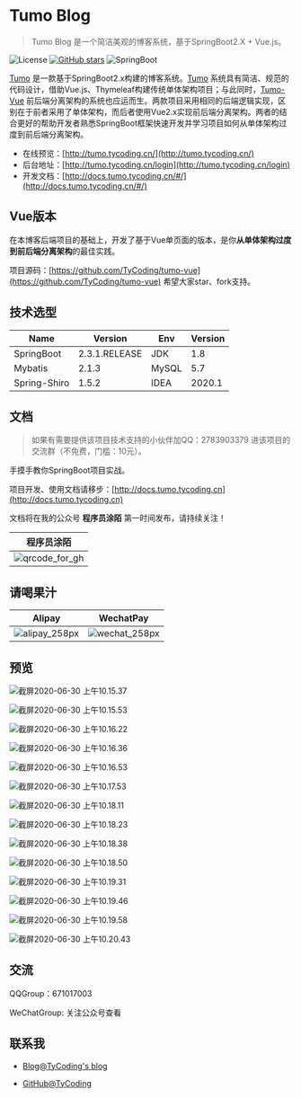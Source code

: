 # Tumo Blog

> Tumo Blog 是一个简洁美观的博客系统，基于SpringBoot2.X + Vue.js。

![License](https://img.shields.io/badge/License-MIT-green)  [![GitHub stars](https://img.shields.io/github/stars/TyCoding/tumo?label=Stars)](https://github.com/TyCoding/tumo/stargazers)  ![SpringBoot](https://img.shields.io/badge/SpringBoot-2.3.1.RELEASE-orange)

[Tumo](https://github.com/TyCoding/tumo) 是一款基于SpringBoot2.x构建的博客系统。[Tumo](https://github.com/TyCoding/tumo) 系统具有简洁、规范的代码设计，借助Vue.js、Thymeleaf构建传统单体架构项目；与此同时，[Tumo-Vue](https://github.com/TyCoding/tumo-vue) 前后端分离架构的系统也应运而生。两款项目采用相同的后端逻辑实现，区别在于前者采用了单体架构，而后者使用Vue2.x实现前后端分离架构。两者的结合更好的帮助开发者熟悉SpringBoot框架快速开发并学习项目如何从单体架构过度到前后端分离架构。

- 在线预览：[http://tumo.tycoding.cn/](http://tumo.tycoding.cn/)
- 后台地址：[http://tumo.tycoding.cn/login](http://tumo.tycoding.cn/login)
- 开发文档：[http://docs.tumo.tycoding.cn/#/](http://docs.tumo.tycoding.cn/#/)

## Vue版本

在本博客后端项目的基础上，开发了基于Vue单页面的版本，是你**从单体架构过度到前后端分离架构**的最佳实践。

项目源码：[https://github.com/TyCoding/tumo-vue](https://github.com/TyCoding/tumo-vue) 希望大家star、fork支持。

## 技术选型

| Name | Version | Env | Version |
| -- | -- | -- | -- |
| SpringBoot | 2.3.1.RELEASE | JDK | 1.8 |
| Mybatis | 2.1.3 | MySQL | 5.7 |
| Spring-Shiro | 1.5.2 | IDEA | 2020.1 |

## 文档

> 如果有需要提供该项目技术支持的小伙伴加QQ：2783903379 进该项目的交流群（不免费，门槛：10元）。

手摸手教你SpringBoot项目实战。

项目开发、使用文档请移步：[http://docs.tumo.tycoding.cn](http://docs.tumo.tycoding.cn) 


文档将在我的公众号 **程序员涂陌** 第一时间发布，请持续关注！

| 程序员涂陌                                                  |
| ----------------------------------------------------------- |
| ![qrcode_for_gh](http://cdn.tycoding.cn/20200610184737.jpg) |

## 请喝果汁

| Alipay                                                     | WechatPay                                                  |
| ---------------------------------------------------------- | ---------------------------------------------------------- |
| ![alipay_258px](http://cdn.tycoding.cn/20200610132929.png) | ![wechat_258px](http://cdn.tycoding.cn/20200610132940.png) |

## 预览

![截屏2020-06-30 上午10.15.37](http://cdn.tycoding.cn/20200630101539.png)

![截屏2020-06-30 上午10.15.53](http://cdn.tycoding.cn/20200630101555.png)

![截屏2020-06-30 上午10.16.22](http://cdn.tycoding.cn/20200630101625.png)

![截屏2020-06-30 上午10.16.36](http://cdn.tycoding.cn/20200630101638.png)

![截屏2020-06-30 上午10.16.53](http://cdn.tycoding.cn/20200630101655.png)

![截屏2020-06-30 上午10.17.53](http://cdn.tycoding.cn/20200630101800.png)

![截屏2020-06-30 上午10.18.11](http://cdn.tycoding.cn/20200630101813.png)

![截屏2020-06-30 上午10.18.23](http://cdn.tycoding.cn/20200630101825.png)

![截屏2020-06-30 上午10.18.38](http://cdn.tycoding.cn/20200630101840.png)

![截屏2020-06-30 上午10.18.50](http://cdn.tycoding.cn/20200630101852.png)

![截屏2020-06-30 上午10.19.31](http://cdn.tycoding.cn/20200630101934.png)

![截屏2020-06-30 上午10.19.46](http://cdn.tycoding.cn/20200630101948.png)

![截屏2020-06-30 上午10.19.58](http://cdn.tycoding.cn/20200630102000.png)

![截屏2020-06-30 上午10.20.43](http://cdn.tycoding.cn/20200630102045.png)


## 交流

QQGroup：671017003   

WeChatGroup:  关注公众号查看

## 联系我

- [Blog@TyCoding's blog](http://www.tycoding.cn)

- [GitHub@TyCoding](https://github.com/TyCoding)


